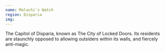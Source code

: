 ```yaml
---
name: Malachi's Watch
region: Disparia
img: 
---
```

The Capitol of Disparia, known as The City of Locked Doors. Its residents are staunchly opposed to allowing outsiders within its walls, and fiercely anti-magic. 